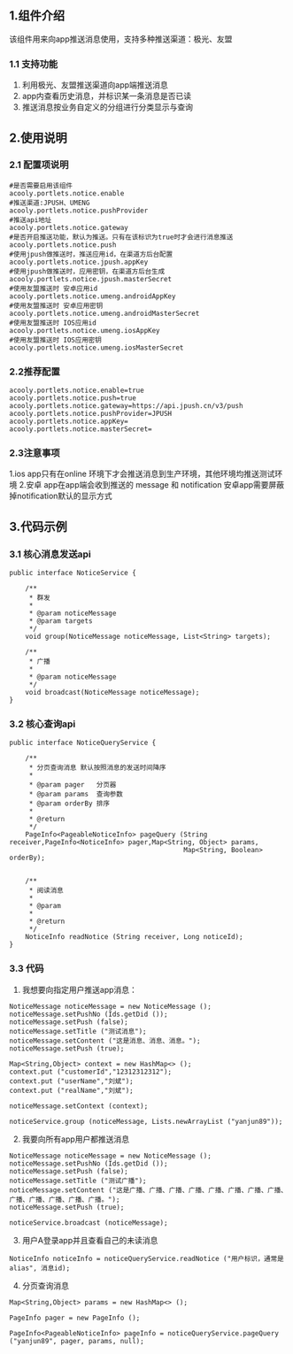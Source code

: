 ## 1.组件介绍
该组件用来向app推送消息使用，支持多种推送渠道：极光、友盟
### 1.1 支持功能
1. 利用极光、友盟推送渠道向app端推送消息
2. app内查看历史消息，并标识某一条消息是否已读
3. 推送消息按业务自定义的分组进行分类显示与查询

## 2.使用说明
### 2.1 配置项说明
```
#是否需要启用该组件
acooly.portlets.notice.enable
#推送渠道:JPUSH、UMENG
acooly.portlets.notice.pushProvider
#推送api地址
acooly.portlets.notice.gateway
#是否开启推送功能，默认为推送。只有在该标识为true时才会进行消息推送
acooly.portlets.notice.push
#使用jpush做推送时，推送应用id，在渠道方后台配置
acooly.portlets.notice.jpush.appKey
#使用jpush做推送时，应用密钥，在渠道方后台生成
acooly.portlets.notice.jpush.masterSecret
#使用友盟推送时 安卓应用id
acooly.portlets.notice.umeng.androidAppKey
#使用友盟推送时 安卓应用密钥
acooly.portlets.notice.umeng.androidMasterSecret
#使用友盟推送时 IOS应用id
acooly.portlets.notice.umeng.iosAppKey
#使用友盟推送时 IOS应用密钥
acooly.portlets.notice.umeng.iosMasterSecret
```




 
### 2.2推荐配置
```
acooly.portlets.notice.enable=true
acooly.portlets.notice.push=true
acooly.portlets.notice.gateway=https://api.jpush.cn/v3/push
acooly.portlets.notice.pushProvider=JPUSH
acooly.portlets.notice.appKey=
acooly.portlets.notice.masterSecret=
```
### 2.3注意事项
1.ios app只有在online 环境下才会推送消息到生产环境，其他环境均推送测试环境
2.安卓 app在app端会收到推送的 message 和 notification 安卓app需要屏蔽掉notification默认的显示方式

## 3.代码示例
### 3.1 核心消息发送api
```
public interface NoticeService {

    /**
     * 群发
     *
     * @param noticeMessage
     * @param targets
     */
    void group(NoticeMessage noticeMessage, List<String> targets);

    /**
     * 广播
     *
     * @param noticeMessage
     */
    void broadcast(NoticeMessage noticeMessage);
}

```
### 3.2 核心查询api

```
public interface NoticeQueryService {
	
	/**
	 * 分页查询消息 默认按照消息的发送时间降序
	 *
	 * @param pager   分页器
	 * @param params  查询参数
	 * @param orderBy 排序
	 *
	 * @return
	 */
	PageInfo<PageableNoticeInfo> pageQuery (String receiver,PageInfo<NoticeInfo> pager,Map<String, Object> params,
	                                        Map<String, Boolean> orderBy);
	
	
	/**
	 * 阅读消息
	 *
	 * @param
	 *
	 * @return
	 */
	NoticeInfo readNotice (String receiver, Long noticeId);
}
```
### 3.3 代码
1. 我想要向指定用户推送app消息：
```
NoticeMessage noticeMessage = new NoticeMessage ();
noticeMessage.setPushNo (Ids.getDid ());
noticeMessage.setPush (false);
noticeMessage.setTitle ("测试消息");
noticeMessage.setContent ("这是消息、消息、消息。");
noticeMessage.setPush (true);

Map<String,Object> context = new HashMap<> ();
context.put ("customerId","12312312312");
context.put ("userName","刘斌");
context.put ("realName","刘斌");

noticeMessage.setContext (context);

noticeService.group (noticeMessage, Lists.newArrayList ("yanjun89"));

```
2. 我要向所有app用户都推送消息
```
NoticeMessage noticeMessage = new NoticeMessage ();
noticeMessage.setPushNo (Ids.getDid ());
noticeMessage.setPush (false);
noticeMessage.setTitle ("测试广播");
noticeMessage.setContent ("这是广播、广播、广播、广播、广播、广播、广播、广播、广播、广播、广播、广播、广播。");
noticeMessage.setPush (true);

noticeService.broadcast (noticeMessage);

```
3. 用户A登录app并且查看自己的未读消息

```
NoticeInfo noticeInfo = noticeQueryService.readNotice ("用户标识，通常是alias", 消息id);

```
4. 分页查询消息

```
Map<String,Object> params = new HashMap<> ();
		
PageInfo pager = new PageInfo ();

PageInfo<PageableNoticeInfo> pageInfo = noticeQueryService.pageQuery ("yanjun89", pager, params, null);
``` 


  